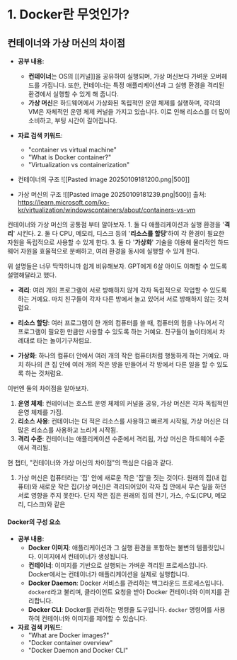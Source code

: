 # 1. **Docker란 무엇인가?**

## **컨테이너와 가상 머신의 차이점**

- **공부 내용**:
    - **컨테이너**는 OS의 [[커널]]을 공유하여 실행되며, 가상 머신보다 가벼운 오버헤드를 가집니다. 또한, 컨테이너는 특정 애플리케이션과 그 실행 환경을 격리된 환경에서 실행할 수 있게 해 줍니다.
    - **가상 머신**은 하드웨어에서 가상화된 독립적인 운영 체제를 실행하며, 각각의 VM은 자체적인 운영 체제 커널을 가지고 있습니다. 이로 인해 리소스를 더 많이 소비하고, 부팅 시간이 길어집니다.
- **자료 검색 키워드**:
    - "container vs virtual machine"
    - "What is Docker container?"
    - "Virtualization vs containerization"


- 컨테이너의 구조
![[Pasted image 20250109181200.png|500]]

- 가상 머신의 구조
![[Pasted image 20250109181239.png|500]]
출처: https://learn.microsoft.com/ko-kr/virtualization/windowscontainers/about/containers-vs-vm


컨테이너와 가상 머신의 공통점 부터 알아보자.
	1. 둘 다 애플리케이션과 실행 환경을 '**격리**' 시킨다.
	2. 둘 다 CPU, 메모리, 디스크 등의 '**리소스를 할당**'하여 각 환경이 필요한 자원을 독립적으로 사용할 수 있게 한다.
	3. 둘 다 '**가상화**' 기술을 이용해 물리적인 하드웨어 자원을 효율적으로 분배하고, 여러 환경을 동시에 실행할 수 있게 한다.

위 설명들은 너무 딱딱하니까 쉽게 비유해보자. 
GPT에게 6살 아이도 이해할 수 있도록 설명해달라고 했다.

- **격리**: 여러 개의 프로그램이 서로 방해하지 않게 각자 독립적으로 작업할 수 있도록 하는 거예요. 마치 친구들이 각자 다른 방에서 놀고 있어서 서로 방해하지 않는 것처럼요.
    
- **리소스 할당**: 여러 프로그램이 한 개의 컴퓨터를 쓸 때, 컴퓨터의 힘을 나누어서 각 프로그램이 필요한 만큼만 사용할 수 있도록 하는 거예요. 친구들이 놀이터에서 차례대로 타는 놀이기구처럼요.
    
- **가상화**: 하나의 컴퓨터 안에서 여러 개의 작은 컴퓨터처럼 행동하게 하는 거예요. 마치 하나의 큰 집 안에 여러 개의 작은 방을 만들어서 각 방에서 다른 일을 할 수 있도록 하는 것처럼요.

이번엔 둘의 차이점을 알아보자.
1. **운영 체제**: 컨테이너는 호스트 운영 체제의 커널을 공유, 가상 머신은 각자 독립적인 운영 체제를 가짐.
2. **리소스 사용**: 컨테이너는 더 적은 리소스를 사용하고 빠르게 시작됨, 가상 머신은 더 많은 리소스를 사용하고 느리게 시작됨.
3. **격리 수준**: 컨테이너는 애플리케이션 수준에서 격리됨, 가상 머신은 하드웨어 수준에서 격리됨.

현 챕터, "컨테이너와 가상 머신의 차이점"의 핵심은 다음과 같다.
1. 가상 머신은 컴퓨터라는 '집' 안에 새로운 작은 '집'을 짓는 것이다. 원래의 집(내 컴퓨터)와 새로운 작은 집(가상 머신)은 격리되어있어 각자 집 안에서 무슨 일을 하던 서로 영향을 주지 못한다. 단지 작은 집은 원래의 집의 전기, 가스, 수도(CPU, 메모리, 디스크)와 같은 

#### **Docker의 구성 요소**

- **공부 내용**:
    - **Docker 이미지**: 애플리케이션과 그 실행 환경을 포함하는 불변의 템플릿입니다. 이미지에서 컨테이너가 생성됩니다.
    - **컨테이너**: 이미지를 기반으로 실행되는 가벼운 격리된 프로세스입니다. Docker에서는 컨테이너가 애플리케이션을 실제로 실행합니다.
    - **Docker Daemon**: Docker 서비스를 관리하는 백그라운드 프로세스입니다. `dockerd`라고 불리며, 클라이언트 요청을 받아 Docker 컨테이너와 이미지를 관리합니다.
    - **Docker CLI**: Docker를 관리하는 명령줄 도구입니다. `docker` 명령어를 사용하여 컨테이너와 이미지를 제어할 수 있습니다.
- **자료 검색 키워드**:
    - "What are Docker images?"
    - "Docker container overview"
    - "Docker Daemon and Docker CLI"